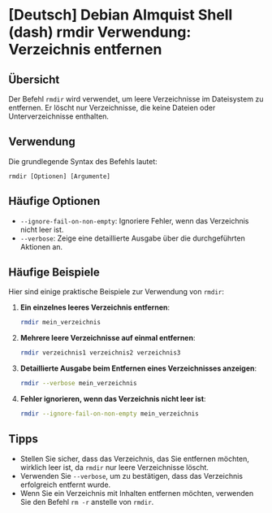 # [Deutsch] Debian Almquist Shell (dash) rmdir Verwendung: Verzeichnis entfernen

## Übersicht
Der Befehl `rmdir` wird verwendet, um leere Verzeichnisse im Dateisystem zu entfernen. Er löscht nur Verzeichnisse, die keine Dateien oder Unterverzeichnisse enthalten.

## Verwendung
Die grundlegende Syntax des Befehls lautet:

```
rmdir [Optionen] [Argumente]
```

## Häufige Optionen
- `--ignore-fail-on-non-empty`: Ignoriere Fehler, wenn das Verzeichnis nicht leer ist.
- `--verbose`: Zeige eine detaillierte Ausgabe über die durchgeführten Aktionen an.

## Häufige Beispiele
Hier sind einige praktische Beispiele zur Verwendung von `rmdir`:

1. **Ein einzelnes leeres Verzeichnis entfernen**:
   ```bash
   rmdir mein_verzeichnis
   ```

2. **Mehrere leere Verzeichnisse auf einmal entfernen**:
   ```bash
   rmdir verzeichnis1 verzeichnis2 verzeichnis3
   ```

3. **Detaillierte Ausgabe beim Entfernen eines Verzeichnisses anzeigen**:
   ```bash
   rmdir --verbose mein_verzeichnis
   ```

4. **Fehler ignorieren, wenn das Verzeichnis nicht leer ist**:
   ```bash
   rmdir --ignore-fail-on-non-empty mein_verzeichnis
   ```

## Tipps
- Stellen Sie sicher, dass das Verzeichnis, das Sie entfernen möchten, wirklich leer ist, da `rmdir` nur leere Verzeichnisse löscht.
- Verwenden Sie `--verbose`, um zu bestätigen, dass das Verzeichnis erfolgreich entfernt wurde.
- Wenn Sie ein Verzeichnis mit Inhalten entfernen möchten, verwenden Sie den Befehl `rm -r` anstelle von `rmdir`.